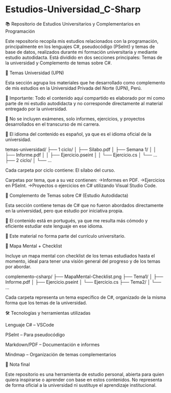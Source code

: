 # Estudios-Universidad_C-Sharp

📚 Repositorio de Estudios Universitarios y Complementarios en Programación

Este repositorio recopila mis estudios relacionados con la programación, principalmente en los lenguajes C#, pseudocódigo (PSeInt) y temas de base de datos, realizados durante mi formación universitaria y mediante estudio autodidacta. Está dividido en dos secciones principales: Temas de la universidad y Complemento de temas sobre C#.


🏫 Temas Universidad (UPN)

Esta sección agrupa los materiales que he desarrollado como complemento de mis estudios en la Universidad Privada del Norte (UPN), Perú.

🔸 Importante: Todo el contenido aquí compartido es elaborado por mí como parte de mi estudio autodidacta y no corresponde directamente al material entregado por la universidad.

🔸 No se incluyen exámenes, solo informes, ejercicios, y proyectos desarrollados en el transcurso de mi carrera.

🔸 El idioma del contenido es español, ya que es el idioma oficial de la universidad.

temas-universidad/
├── 1 ciclo/
│   ├── Silabo.pdf
│   ├── Semana 1/
│   │   ├── Informe.pdf
│   │   ├── Ejercicio.pseint
│   │   └── Ejercicio.cs
│   └── ...
├── 2 ciclo/
│   └── ...

Cada carpeta por ciclo contiene:
El sílabo del curso.

Carpetas por tema, que a su vez contienen:
->Informes en PDF.
->Ejercicios en PSeInt.
->Proyectos o ejercicios en C# utilizando Visual Studio Code.


🧩 Complemento de Temas sobre C# (Estudio Autodidacta)

Esta sección contiene temas de C# que no fueron abordados directamente en la universidad, pero que estudio por iniciativa propia.

🔸 El contenido está en portugués, ya que me resulta más cómodo y eficiente estudiar este lenguaje en ese idioma.

🔸 Este material no forma parte del currículo universitario.

🧠 Mapa Mental + Checklist

Incluye un mapa mental con checklist de los temas estudiados hasta el momento, ideal para tener una visión general del progreso y de los temas por abordar.

complemento-csharp/
├── MapaMental-Checklist.png
├── Tema1/
│   ├── Informe.pdf
│   ├── Ejercicio.pseint
│   └── Ejercicio.cs
├── Tema2/
│   └── ...

Cada carpeta representa un tema específico de C#, organizado de la misma forma que los temas de la universidad.


🛠️ Tecnologías y herramientas utilizadas

Lenguaje C# – VSCode

PSeInt – Para pseudocódigo

Markdown/PDF – Documentación e informes

Mindmap – Organización de temas complementarios

📌 Nota final

Este repositorio es una herramienta de estudio personal, abierta para quien quiera inspirarse o aprender con base en estos contenidos. No representa de forma oficial a la universidad ni sustituye el aprendizaje institucional.

